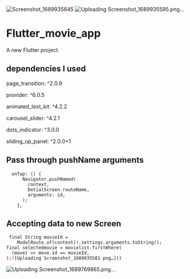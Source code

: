 ![Screenshot_1689935645](https://github.com/AbdullahasadJavaid/flutter_movies_app/assets/103780909/ad1950f2-a6b8-4bc4-bb28-e5cd872eb887)
![Uploading Screenshot_1689935595.png…]()
# Flutter_movie_app

A new Flutter project.

## dependencies I used

 page_transition: ^2.0.9
 
  provider: ^6.0.5
 
  animated_text_kit: ^4.2.2
  
  carousel_slider: ^4.2.1
  
  dots_indicator: ^3.0.0
  
  sliding_up_panel: ^2.0.0+1
  
## Pass through pushName arguments
      onTap: () {
          Navigator.pushNamed(
            context,
            DetialScreen.routeName,
            arguments: id,
          );
        },
  
  ## Accepting data to new Screen
     final String movieId =
        ModalRoute.of(context)!.settings.arguments.toString();
    final selectedmovie = movielist.firstWhere(
      (move) => move.id == movieId,
    );![Uploading Screenshot_1689935581.png…]()
![Uploading Screenshot_1689769865.png…]()

